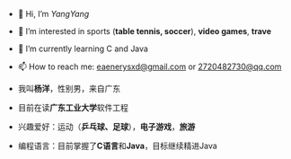 - 👋 Hi, I’m *YangYang*
- 👀 I’m interested in sports (**table tennis, soccer**), **video games**, **trave**
- 🌱 I’m currently learning C and Java
- 📫 How to reach me: eaenerysxd@gmail.com or 2720482730@qq.com

- 我叫**杨洋**，性别男，来自广东
- 目前在读**广东工业大学**软件工程
- 兴趣爱好：运动（**乒乓球、足球**），**电子游戏**，**旅游**
- 编程语言：目前掌握了**C语言**和**Java**，目标继续精进Java
<!---
Eaenerys/Eaenerys is a ✨ special ✨ repository because its `README.md` (this file) appears on your GitHub profile.
You can click the Preview link to take a look at your changes.
--->
